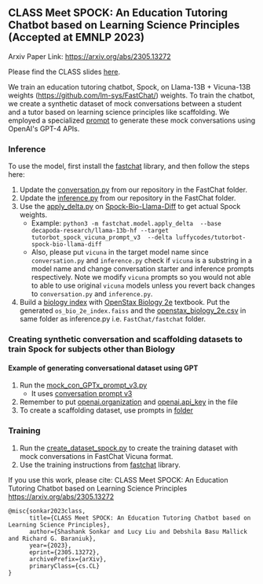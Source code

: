 ## CLASS Meet SPOCK: An Education Tutoring Chatbot based on Learning Science Principles (Accepted at EMNLP 2023)
Arxiv Paper Link: https://arxiv.org/abs/2305.13272

Please find the CLASS slides [here](https://docs.google.com/presentation/d/1_chJlZOKrsYebXJ69-lt6dsiVZ7q_AOrfnYgqNSVRIE/edit?usp=sharing).

We train an education tutoring chatbot, Spock, on Llama-13B + Vicuna-13B weights (https://github.com/lm-sys/FastChat/) weights.
To train the chatbot, we create a synthetic dataset of mock conversations between a student and a tutor based on learning science principles like scaffolding.
We employed a specialized [prompt](https://github.com/luffycodes/Tutorbot-Spock-Bio/blob/main/prompts/conversation_gen/v3.txt) to generate these mock conversations using OpenAI's GPT-4 APIs.

### Inference
To use the model, first install the [fastchat](https://github.com/lm-sys/FastChat/) library, and then follow the steps here:
1. Update the [conversation.py](https://github.com/luffycodes/Tutorbot-Spock-Bio/blob/main/fastchat/conversation.py) from our repository in the FastChat folder.
2. Update the [inference.py](https://github.com/luffycodes/Tutorbot-Spock-Bio/blob/main/fastchat/inference.py) from our repository in the FastChat folder.
3. Use the [apply_delta.py](https://github.com/lm-sys/FastChat/blob/main/fastchat/model/apply_delta.py) on [Spock-Bio-Llama-Diff](https://huggingface.co/luffycodes/tutorbot-spock-bio-llama-diff)  to get actual Spock weights.
      - Example: ```python3 -m fastchat.model.apply_delta  --base decapoda-research/llama-13b-hf --target tutorbot_spock_vicuna_prompt_v3  --delta luffycodes/tutorbot-spock-bio-llama-diff```
      - Also, please put ```vicuna``` in the target model name since ```conversation.py``` and ```inference.py``` check if ```vicuna``` is a substring in a model name and change conversation starter and inference prompts respectively. Note we modify ```vicuna``` prompts so you would not able to able to use original ```vicuna``` models unless you revert back changes to ```conversation.py``` and ```inference.py```.
4. Build a [biology index](https://github.com/luffycodes/Tutorbot-Spock-Bio/blob/main/book_index_retrieval/build_index.py) with [OpenStax Biology 2e](https://openstax.org/details/books/biology-2e) textbook. Put the generated ```os_bio_2e_index.faiss``` and the [openstax_biology_2e.csv](https://github.com/luffycodes/Tutorbot-Spock-Bio/blob/main/book_index_retrieval/openstax_biology_2e.csv)  in same folder as inference.py i.e. ```FastChat/fastchat``` folder.

### Creating synthetic conversation and scaffolding datasets to train Spock for subjects other than Biology
#### Example of generating conversational dataset using GPT
1. Run the [mock_con_GPTx_prompt_v3.py](https://github.com/luffycodes/Tutorbot-Spock/blob/main/gptx_datagen/mock_con_GPTx_prompt_v3.py)
      - It uses [conversation prompt v3](https://github.com/luffycodes/Tutorbot-Spock/blob/main/prompts/conversation_gen/v3.txt)
2. Remember to put [openai.organization](https://github.com/luffycodes/Tutorbot-Spock/blob/main/gptx_datagen/mock_con_GPTx_prompt_v3.py#L129) and [openai.api_key](https://github.com/luffycodes/Tutorbot-Spock/blob/main/gptx_datagen/mock_con_GPTx_prompt_v3.py#L130) in the file
3. To create a scaffolding dataset, use prompts in [folder](https://github.com/luffycodes/Tutorbot-Spock/tree/main/prompts/problem_gen)

### Training
1. Run the [create_dataset_spock.py](https://github.com/luffycodes/Tutorbot-Spock-Bio/blob/main/fastchat/training/create_dataset_spock.py) to create the training dataset with mock conversations in FastChat Vicuna format.
2. Use the training instructions from [fastchat](https://github.com/lm-sys/FastChat/) library.

If you use this work, please cite:
CLASS Meet SPOCK: An Education Tutoring Chatbot based on Learning Science Principles
https://arxiv.org/abs/2305.13272
```
@misc{sonkar2023class,
      title={CLASS Meet SPOCK: An Education Tutoring Chatbot based on Learning Science Principles}, 
      author={Shashank Sonkar and Lucy Liu and Debshila Basu Mallick and Richard G. Baraniuk},
      year={2023},
      eprint={2305.13272},
      archivePrefix={arXiv},
      primaryClass={cs.CL}
}
```
